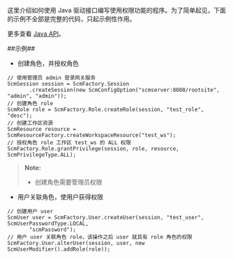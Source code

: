 这里介绍如何使用 Java 驱动接口编写使用权限功能的程序。为了简单起见，下面的示例不全部是完整的代码，只起示例性作用。
    
更多查看 [Java API][java_api]。

##示例##
* 创建角色，并授权角色

 ```lang-javascript
// 使用管理员 admin 登录网关服务
ScmSession session = ScmFactory.Session
        .createSession(new ScmConfigOption("scmserver:8080/rootsite", "admin", "admin"));
// 创建角色 role
ScmRole role = ScmFactory.Role.createRole(session, "test_role", "desc");
// 创建工作区资源
ScmResource resource = ScmResourceFactory.createWorkspaceResource("test_ws");
// 授权角色 role 工作区 test_ws 的 ALL 权限
ScmFactory.Role.grantPrivilege(session, role, resource, ScmPrivilegeType.ALL);
 ```
  >  **Note:**
  > 
  >  * 创建角色需要管理员权限

* 用户关联角色，使用户获得权限

 ```lang-javascript
// 创建用户 user
ScmUser user = ScmFactory.User.createUser(session, "test_user", ScmUserPasswordType.LOCAL,
        "scmPassword");
// 用户 user 关联角色 role，该操作之后 user 就具有 role 角色的权限
ScmFactory.User.alterUser(session, user, new ScmUserModifier().addRole(role));
 ```

[java_api]:api/java/html/index.html